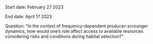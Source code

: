 Start date: February 27 2023

End date: April 17 2023


Question: "In the context of frequency-dependent producer-scrounger dynamics,
how would one’s role affect access to available resources considering risks 
and conditions during habitat selection?"
